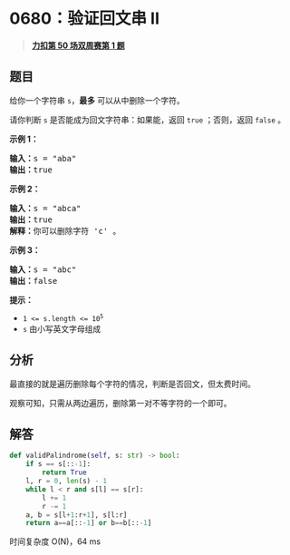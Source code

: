 # 0680：验证回文串 II


> <u>**[力扣第 50 场双周赛第 1 题](https://leetcode.cn/problems/valid-palindrome-ii/)**</u>

## 题目

<p>给你一个字符串 <code>s</code>，<strong>最多</strong> 可以从中删除一个字符。</p>

<p>请你判断 <code>s</code> 是否能成为回文字符串：如果能，返回 <code>true</code> ；否则，返回 <code>false</code> 。</p>



<p><strong>示例 1：</strong></p>

<pre>
<strong>输入：</strong>s = "aba"
<strong>输出：</strong>true
</pre>

<p><strong>示例 2：</strong></p>

<pre>
<strong>输入：</strong>s = "abca"
<strong>输出：</strong>true
<strong>解释：</strong>你可以删除字符 'c' 。
</pre>

<p><strong>示例 3：</strong></p>

<pre>
<strong>输入：</strong>s = "abc"
<strong>输出：</strong>false</pre>



<p><strong>提示：</strong></p>

<ul>
<li><code>1 &lt;= s.length &lt;= 10<sup>5</sup></code></li>
<li><code>s</code> 由小写英文字母组成</li>
</ul>


## 分析

最直接的就是遍历删除每个字符的情况，判断是否回文，但太费时间。

观察可知，只需从两边遍历，删除第一对不等字符的一个即可。


## 解答

```python
def validPalindrome(self, s: str) -> bool:
	if s == s[::-1]:
		return True
	l, r = 0, len(s) - 1
	while l < r and s[l] == s[r]:
		l += 1
		r -= 1
	a, b = s[l+1:r+1], s[l:r]
	return a==a[::-1] or b==b[::-1]
```

时间复杂度 O(N)，64 ms

